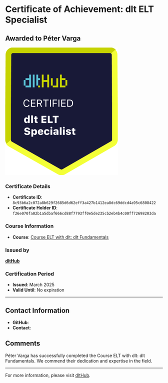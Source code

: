 
# Certificate of Achievement: dlt ELT Specialist

## Awarded to **Péter Varga**

![Course Image](../badges/dlt_ELT_specialist.png)

### Certificate Details
- **Certificate ID**: `8c93b6a2c072a8b629f2685d6d62eff3a427b1412ea8dc69ddcd4a95c6808422`
- **Certificate Holder ID**: `f26e070fa02b1a5dbaf666cd88f7793ff0e5de235cb2eb4b4c00ff72698203da`

### Course Information
- **Course**: [Course ELT with dlt: dlt Fundamentals](https://github.com/dlt-hub/dlthub-education/tree/main/courses/dlt_fundamentals_dec_2024)

### Issued by
[**dltHub**](https://dlthub.com/) 

### Certification Period
- **Issued**: March 2025
- **Valid Until**: No expiration

---

## Contact Information
- **GitHub**: 
- **Contact**: 

## Comments
Péter Varga has successfully completed the Course ELT with dlt: dlt Fundamentals. We commend their dedication and expertise in the field.

---

For more information, please visit [dltHub](https://dlthub.com/).
    